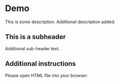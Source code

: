 # Demo

This is some description.
Additional description added.

## This is a subheader

Additional sub-header text.

## Additional instructions
Please open HTML file into your browser.
